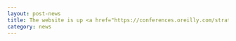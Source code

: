 ```yaml
---
layout: post-news
title: The website is up <a href="https://conferences.oreilly.com/strata/strata-ca/public/schedule/detail/71902">here</a> !!
category: news
---
```

